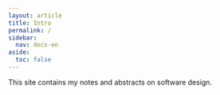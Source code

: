 ```yaml
---
layout: article
title: Intro
permalink: /
sidebar:
  nav: docs-en
aside:
  toc: false
---
```


This site contains my notes and abstracts on software design.
